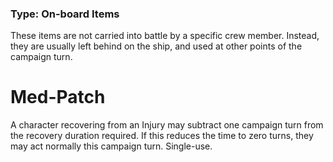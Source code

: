 ### Type: On-board Items

These items are not carried into battle by a specific crew member. Instead, they are usually left behind on the ship, and used at other points of the campaign turn.
# Med-Patch

A character recovering from an Injury may subtract one campaign turn from the recovery duration required. If this reduces the time to zero turns, they may act normally this campaign turn. Single-use.